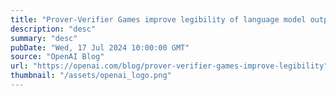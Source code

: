 ```yaml
---
title: "Prover-Verifier Games improve legibility of language model outputs"
description: "desc"
summary: "desc"
pubDate: "Wed, 17 Jul 2024 10:00:00 GMT"
source: "OpenAI Blog"
url: "https://openai.com/blog/prover-verifier-games-improve-legibility"
thumbnail: "/assets/openai_logo.png"
---
```


